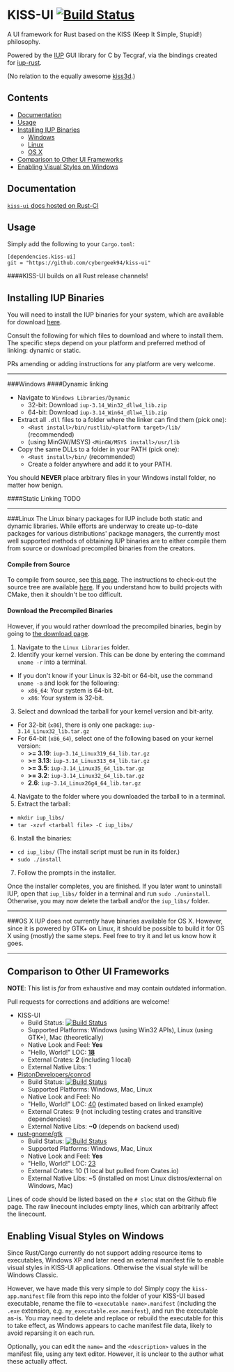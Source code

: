 KISS-UI [![Build Status](https://travis-ci.org/cybergeek94/kiss-ui.svg?branch=master)](https://travis-ci.org/cybergeek94/kiss-ui)
=========
A UI framework for Rust based on the KISS (Keep It Simple, Stupid!) philosophy.

Powered by the [IUP][iup] GUI library for C by Tecgraf, via the bindings created for [iup-rust][iup-rust].

(No relation to the equally awesome [kiss3d][kiss3d].)

[kiss3d]: https://github.com/sebcrozet/kiss3d
[iup]: http://webserver2.tecgraf.puc-rio.br/iup/
[iup-rust]: https://github.com/dcampbell24/iup-rust

Contents
--------

* [Documentation](#documentation)
* [Usage](#usage)
* [Installing IUP Binaries](#installing-iup-binaries)
  * [Windows](#windows)
  * [Linux](#linux)
  * [OS X](#os-x)
* [Comparison to Other UI Frameworks](#comparison-to-other-ui-frameworks)
* [Enabling Visual Styles on Windows](#enabling-visual-styles-on-windows)

Documentation
-------------
[`kiss-ui` docs hosted on Rust-CI](http://rust-ci.org/cybergeek94/kiss-ui/doc/kiss_ui/)

Usage
-----

Simply add the following to your `Cargo.toml`:

```
[dependencies.kiss-ui]
git = "https://github.com/cybergeek94/kiss-ui"
```

####KISS-UI builds on all Rust release channels!

[iup-dl]: http://sourceforge.net/projects/iup/files/3.14/

Installing IUP Binaries
-------------------

You will need to install the IUP binaries for your system, which are available for download [here][iup-dl]. 

Consult the following for which files to download and where to install them. The specific steps depend on your platform and preferred method of linking: dynamic or static.

PRs amending or adding instructions for any platform are very welcome.

***
###Windows
####Dynamic linking
* Navigate to `Windows Libraries/Dynamic`
  * 32-bit: Download `iup-3.14_Win32_dllw4_lib.zip`
  * 64-bit: Download `iup-3.14_Win64_dllw4_lib.zip`
* Extract all `.dll` files to a folder where the linker can find them (pick one):
  * `<Rust install>/bin/rustlib/<platform target>/lib/` (recommended)
  * (using MinGW/MSYS) `<MinGW/MSYS install>/usr/lib`
* Copy the same DLLs to a folder in your PATH (pick one):
  * `<Rust install>/bin/` (recommended)
  * Create a folder anywhere and add it to your PATH.

You should **NEVER** place arbitrary files in your Windows install folder, no matter how benign.

####Static Linking
TODO
***
###Linux
The Linux binary packages for IUP include both static and dynamic libraries. While efforts are underway to create up-to-date packages for various distributions' package managers, the currently most well supported methods of obtaining IUP binaries are to either compile them from source or download precompiled binaries from the creators.


#### Compile from Source
To compile from source, see [this page][iup-compile]. The instructions to check-out the source tree are available [here][iup-source]. If you understand how to build projects with CMake, then it shouldn't be too difficult.

#### Download the Precompiled Binaries
However, if you would rather download the precompiled binaries, begin by going to [the download page][iup-dl].

1. Navigate to the `Linux Libraries` folder.
2. Identify your kernel version. This can be done by entering the command `uname -r` into a terminal.
  * If you don't know if your Linux is 32-bit or 64-bit, use the command `uname -a` and look for the following:
    * `x86_64`: Your system is 64-bit.
    * `x86`: Your system is 32-bit.
3. Select and download the tarball for your kernel version and bit-arity.
  * For 32-bit (`x86`), there is only one package: `iup-3.14_Linux32_lib.tar.gz`
  * For 64-bit (`x86_64`), select one of the following based on your kernel version:
    * **>= 3.19**: `iup-3.14_Linux319_64_lib.tar.gz`
    * **>= 3.13**: `iup-3.14_Linux313_64_lib.tar.gz`
    * **>= 3.5**: `iup-3.14_Linux35_64_lib.tar.gz`
    * **>= 3.2**: `iup-3.14_Linux32_64_lib.tar.gz`
    * **2.6**: `iup-3.14_Linux26g4_64_lib.tar.gz`
4. Navigate to the folder where you downloaded the tarball to in a terminal.
5. Extract the tarball:
  * `mkdir iup_libs/`
  * `tar -xzvf <tarball file> -C iup_libs/`
6. Install the binaries:
  * `cd iup_libs/` (The install script must be run in its folder.)
  * `sudo ./install`
7. Follow the prompts in the installer.

Once the installer completes, you are finished. If you later want to uninstall IUP, open that `iup_libs/` folder in a terminal and run `sudo ./uninstall`. Otherwise, you may now delete the tarball and/or the `iup_libs/` folder.

[iup-compile]: http://webserver2.tecgraf.puc-rio.br/iup/en/guide.html#buildlib
[iup-source]: http://webserver2.tecgraf.puc-rio.br/iup/en/svn.html
***
###OS X
IUP does not currently have binaries available for OS X. However, since it is powered by GTK+ on Linux, it should be possible to build it for OS X using (mostly) the same steps. Feel free to try it and let us know how it goes.

***

Comparison to Other UI Frameworks
---------------------------------
**NOTE**: This list is *far* from exhaustive and may contain outdated information.

Pull requests for corrections and additions are welcome!

* KISS-UI
  * Build Status: [![Build Status](https://travis-ci.org/cybergeek94/kiss-ui.svg?branch=master)](https://travis-ci.org/cybergeek94/kiss-ui)
  * Supported Platforms: Windows (using Win32 APIs), Linux (using GTK+), Mac (theoretically)
  * Native Look and Feel: **Yes**
  * "Hello, World!" LOC: **[18][kiss-ui-hw]**
  * External Crates: **2** (including 1 local)
  * External Native Libs: 1
* [PistonDevelopers/conrod][conrod]
  * Build Status: [![Build Status](https://travis-ci.org/PistonDevelopers/conrod.svg?branch=master)](https://travis-ci.org/PistonDevelopers/conrod)
  * Supported Platforms: Windows, Mac, Linux
  * Native Look and Feel: No
  * "Hello, World!" LOC: [40][conrod-hw] (estimated based on linked example)
  * External Crates: 9 (not including testing crates and transitive dependencies)
  * External Native Libs: **~0** (depends on backend used)
* [rust-gnome/gtk][rgtk]
  * Build Status: [![Build Status](https://travis-ci.org/rust-gnome/gtk.png?branch=master)](https://travis-ci.org/rust-gnome/gtk)
  * Supported Platforms: Windows, Mac, Linux
  * Native Look and Feel: **Yes**
  * "Hello, World!" LOC: [23][rust-gnome-hw]
  * External Crates: 10 (1 local but pulled from Crates.io)
  * External Native Libs: ~5 (installed on most Linux distros/external on Windows, Mac)

Lines of code should be listed based on the `# sloc` stat on the Github file page. The raw linecount includes empty lines, which can arbitrarily affect the linecount.

Enabling Visual Styles on Windows
---------------------------------
Since Rust/Cargo currently do not support adding resource items to executables, Windows XP and later need an external manifest file to enable visual styles in KISS-UI applications. Otherwise the visual style will be Windows Classic.

However, we have made this very simple to do! Simply copy the `kiss-app.manifest` file from this repo into the folder of your KISS-UI based executable, rename the file to `<executable name>.manifest` (including the `.exe` extension, e.g. `my_executable.exe.manifest`), and run the executable as-is. You may need to delete and replace or rebuild the executable for this to take effect, as Windows appears to cache manifest file data, likely to avoid reparsing it on each run.

Optionally, you can edit the `name=` and the `<description>` values in the manifest file, using any text editor. However, it is unclear to the author what these actually affect.
  
[kiss-ui-hw]: https://github.com/cybergeek94/kiss-ui/blob/master/examples/window_test.rs

[conrod]: https://github.com/PistonDevelopers/conrod
[conrod-hw]: https://github.com/PistonDevelopers/conrod/blob/master/examples/counter.rs

[rust-gnome-hw]: https://github.com/rust-gnome/examples/blob/master/src/basic.rs

[rgtk]: https://github.com/rust-gnome/gtk


